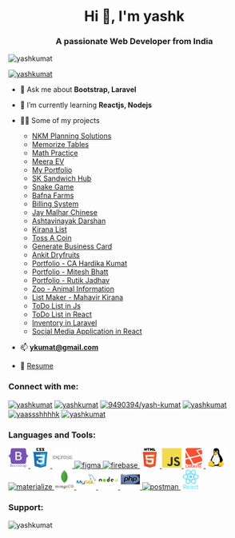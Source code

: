 <h1 align="center">Hi 👋, I'm yashk</h1>
<h3 align="center">A passionate Web Developer from India</h3>

<p align="left"> <img src="https://komarev.com/ghpvc/?username=yashkumat&label=Profile%20views&color=0e75b6&style=flat" alt="yashkumat" /> </p>

<p align="left"> <a href="https://twitter.com/yashkumat" target="blank"><img src="https://img.shields.io/twitter/follow/yashkumat?logo=twitter&style=for-the-badge" alt="yashkumat" /></a> </p>


- 💬 Ask me about **Bootstrap, Laravel**
- 🌱 I’m currently learning **Reactjs, Nodejs**

- 👨‍💻 Some of my projects
  - [NKM Planning Solutions](http://nkmplanning.com) 
  - [Memorize Tables](https://yashkumat.github.io/memorize_tables) 
  - [Math Practice](https://yashkumat.github.io/MathPractice) 
  - [Meera EV](https://yashkumat.github.io/meeraevs) 
  - [My Portfolio](https://yashkumat.github.io/yashkumat) 
  - [SK Sandwich Hub](https://yashkumat.github.io/sks)
  - [Snake Game](https://yashkumat.github.io/js-game)
  - [Bafna Farms](https://yashkumat.github.io/bafnaFarms)
  - [Billing System](https://yashkumat.github.io/BillingSystem)
  - [Jay Malhar Chinese](https://yashkumat.github.io/jay-malhar)
  - [Ashtavinayak Darshan](https://yashkumat.github.io/ashtavinayak-darshan/)
  - [Kirana List](https://yashkumat.github.io/list)
  - [Toss A Coin](https://yashkumat.github.io/tossACoin)
  - [Generate Business Card](https://yashkumat.github.io/businessCard)
  - [Ankit Dryfruits](https://yashkumat.github.io/AnkitDryfruits/)
  - [Portfolio - CA Hardika Kumat](https://yashkumat.github.io/CAHardikaKumat)
  - [Portfolio - Mitesh Bhatt](https://miteshbhatt.github.io/miteshbhatt/)
  - [Portfolio - Rutik Jadhav](https://rutik-jadhav.herokuapp.com/)
  - [Zoo - Animal Information](https://yashkumat.github.io/my-zoo)
  - [List Maker - Mahavir Kirana](https://yashkumat.github.io/MahavirKirana)
  - [ToDo List in Js](https://yashkumat.github.io/ToDoList)
  - [ToDo List in React](https://github.com/yashkumat/React-Firebase-todolist)
  - [Inventory in Laravel](https://github.com/yashkumat/laravel-inventory)
  - [Social Media Application in React](https://readresearch-88.web.app/)



- 📫 [**ykumat@gmail.com**](mailto:ykumat@gmail.com)

- 📄 [Resume](https://drive.google.com/file/d/1B5p-hkEPkAMOKGJ-085BWmL8KjeeLuW-/view?usp=sharing)

<h3 align="left">Connect with me:</h3>
<p align="left">
<a href="https://twitter.com/yashkumat" target="blank"><img align="center" src="https://raw.githubusercontent.com/rahuldkjain/github-profile-readme-generator/master/src/images/icons/Social/twitter.svg" alt="yashkumat" height="30" width="40" /></a>
<a href="https://linkedin.com/in/yashkumat" target="blank"><img align="center" src="https://raw.githubusercontent.com/rahuldkjain/github-profile-readme-generator/master/src/images/icons/Social/linked-in-alt.svg" alt="yashkumat" height="30" width="40" /></a>
<a href="https://stackoverflow.com/users/9490394/yash-kumat" target="blank"><img align="center" src="https://raw.githubusercontent.com/rahuldkjain/github-profile-readme-generator/master/src/images/icons/Social/stack-overflow.svg" alt="9490394/yash-kumat" height="30" width="40" /></a>
<a href="https://fb.com/yashkumat" target="blank"><img align="center" src="https://raw.githubusercontent.com/rahuldkjain/github-profile-readme-generator/master/src/images/icons/Social/facebook.svg" alt="yashkumat" height="30" width="40" /></a>
<a href="https://instagram.com/yaassshhhhk" target="blank"><img align="center" src="https://raw.githubusercontent.com/rahuldkjain/github-profile-readme-generator/master/src/images/icons/Social/instagram.svg" alt="yaassshhhhk" height="30" width="40" /></a>
<a href="https://www.hackerrank.com/yashkumat" target="blank"><img align="center" src="https://raw.githubusercontent.com/rahuldkjain/github-profile-readme-generator/master/src/images/icons/Social/hackerrank.svg" alt="yashkumat" height="30" width="40" /></a>
</p>

<h3 align="left">Languages and Tools:</h3>
<p align="left"> <a href="https://getbootstrap.com" target="_blank" rel="noreferrer"> <img src="https://raw.githubusercontent.com/devicons/devicon/master/icons/bootstrap/bootstrap-plain-wordmark.svg" alt="bootstrap" width="40" height="40"/> </a> <a href="https://www.w3schools.com/css/" target="_blank" rel="noreferrer"> <img src="https://raw.githubusercontent.com/devicons/devicon/master/icons/css3/css3-original-wordmark.svg" alt="css3" width="40" height="40"/> </a> <a href="https://expressjs.com" target="_blank" rel="noreferrer"> <img src="https://raw.githubusercontent.com/devicons/devicon/master/icons/express/express-original-wordmark.svg" alt="express" width="40" height="40"/> </a> <a href="https://www.figma.com/" target="_blank" rel="noreferrer"> <img src="https://www.vectorlogo.zone/logos/figma/figma-icon.svg" alt="figma" width="40" height="40"/> </a> <a href="https://firebase.google.com/" target="_blank" rel="noreferrer"> <img src="https://www.vectorlogo.zone/logos/firebase/firebase-icon.svg" alt="firebase" width="40" height="40"/> </a> <a href="https://www.w3.org/html/" target="_blank" rel="noreferrer"> <img src="https://raw.githubusercontent.com/devicons/devicon/master/icons/html5/html5-original-wordmark.svg" alt="html5" width="40" height="40"/> </a> <a href="https://developer.mozilla.org/en-US/docs/Web/JavaScript" target="_blank" rel="noreferrer"> <img src="https://raw.githubusercontent.com/devicons/devicon/master/icons/javascript/javascript-original.svg" alt="javascript" width="40" height="40"/> </a> <a href="https://laravel.com/" target="_blank" rel="noreferrer"> <img src="https://raw.githubusercontent.com/devicons/devicon/master/icons/laravel/laravel-plain-wordmark.svg" alt="laravel" width="40" height="40"/> </a> <a href="https://www.linux.org/" target="_blank" rel="noreferrer"> <img src="https://raw.githubusercontent.com/devicons/devicon/master/icons/linux/linux-original.svg" alt="linux" width="40" height="40"/> </a> <a href="https://materializecss.com/" target="_blank" rel="noreferrer"> <img src="https://raw.githubusercontent.com/prplx/svg-logos/5585531d45d294869c4eaab4d7cf2e9c167710a9/svg/materialize.svg" alt="materialize" width="40" height="40"/> </a> <a href="https://www.mongodb.com/" target="_blank" rel="noreferrer"> <img src="https://raw.githubusercontent.com/devicons/devicon/master/icons/mongodb/mongodb-original-wordmark.svg" alt="mongodb" width="40" height="40"/> </a> <a href="https://www.mysql.com/" target="_blank" rel="noreferrer"> <img src="https://raw.githubusercontent.com/devicons/devicon/master/icons/mysql/mysql-original-wordmark.svg" alt="mysql" width="40" height="40"/> </a> <a href="https://nodejs.org" target="_blank" rel="noreferrer"> <img src="https://raw.githubusercontent.com/devicons/devicon/master/icons/nodejs/nodejs-original-wordmark.svg" alt="nodejs" width="40" height="40"/> </a> <a href="https://www.php.net" target="_blank" rel="noreferrer"> <img src="https://raw.githubusercontent.com/devicons/devicon/master/icons/php/php-original.svg" alt="php" width="40" height="40"/> </a> <a href="https://postman.com" target="_blank" rel="noreferrer"> <img src="https://www.vectorlogo.zone/logos/getpostman/getpostman-icon.svg" alt="postman" width="40" height="40"/> </a> <a href="https://reactjs.org/" target="_blank" rel="noreferrer"> <img src="https://raw.githubusercontent.com/devicons/devicon/master/icons/react/react-original-wordmark.svg" alt="react" width="40" height="40"/> </a> </p>

<h3 align="left">Support:</h3>
<p><a href="https://www.buymeacoffee.com/yashkumat"> <img align="left" src="https://cdn.buymeacoffee.com/buttons/v2/default-yellow.png" height="50" width="210" alt="yashkumat" /></a></p><br><br>
